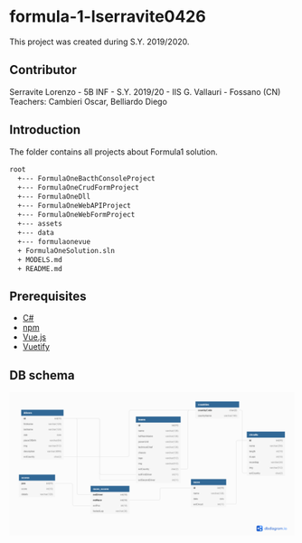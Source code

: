 # formula-1-lserravite0426
This project was created during S.Y. 2019/2020.

## Contributor
Serravite Lorenzo - 5B INF - S.Y. 2019/20 - IIS G. Vallauri - Fossano (CN)<br>
Teachers: Cambieri Oscar, Belliardo Diego

## Introduction
The folder contains all projects about Formula1 solution.
```
root
  +--- FormulaOneBacthConsoleProject
  +--- FormulaOneCrudFormProject
  +--- FormulaOneDll
  +--- FormulaOneWebAPIProject
  +--- FormulaOneWebFormProject
  +--- assets
  +--- data
  +--- formulaonevue
  + FormulaOneSolution.sln
  + MODELS.md
  + README.md
```

## Prerequisites
- [C#](https://docs.microsoft.com/it-it/learn/modules/csharp-write-first/)
- [npm](https://npmjs.com/)
- [Vue.js](https://www.vuejs.org/)
- [Vuetify](https://vuetifyjs.com/)

## DB schema
![DB Schema](./assets/f1-schema.png)